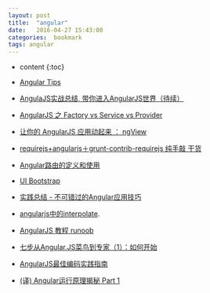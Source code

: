 ```yaml
---
layout: post
title:  "angular"
date:   2016-04-27 15:43:00
categories:  bookmark
tags: angular 
---
```

* content
{:toc}    

* [Angular Tips](http://angular-tips.com/blog/2013/08/welcome/)
* [AngulaJS实战总结, 带你进入AngularJS世界（待续）](http://www.cnblogs.com/hubcarl/p/4207909.html)
* [AngularJS 之 Factory vs Service vs Provider](http://www.oschina.net/translate/angularjs-factory-vs-service-vs-provider)
* [让你的 AngularJS 应用动起来 ： ngView](http://www.oschina.net/translate/animating-angularjs-apps-ngview)
* [requirejs+angularjs＋grunt-contrib-requirejs 纯手敲 干货](http://my.oschina.net/felumanman/blog/338595?fromerr=6PJnmTFo)
* [Angular路由的定义和使用](http://my.oschina.net/tanweijie/blog/295111?fromerr=mP95iaw2)
* [UI Bootstrap](http://angular-ui.github.io/bootstrap/)
* [实践总结 - 不可错过的Angular应用技巧](http://my.oschina.net/blogshi/blog/293631?fromerr=enaRrKu1)
* [angularjs中的interpolate](http://jackyrong.iteye.com/blog/2203703).
* [AngularJS 教程 runoob](http://www.runoob.com/angularjs/angularjs-tutorial.html)
* [七步从Angular.JS菜鸟到专家（1）：如何开始](http://blog.jobbole.com/46779/)
* [AngularJS最佳编码实践指南](http://blog.jobbole.com/80634/)
* [(译) Angular运行原理揭秘 Part 1](http://www.cnblogs.com/woshinidezhu/p/4061964.html)
